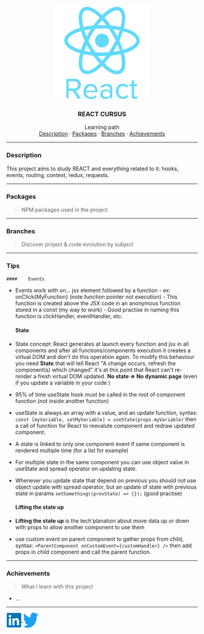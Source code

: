 
<!-- PROJECT LOGO -->
<br />
<p align="center">
  <a href="https://github.com/nicode-io/ReactCursus">
    <img src="https://github.com/devicons/devicon/blob/master/icons/react/react-original-wordmark.svg" alt="Logo" width="250" height=250">
  </a>

<h3 align="center">REACT CURSUS</h3>

  <p align="center">
    Learning path
    <br />
    <a href="#description">Description</a>
    ·
    <a href="#packages">Packages</a>
    ·
    <a href="#branches">Branches</a>
    ·
    <a href="#achievements">Achievements</a>
  </p>


---

### Description


This project aims to study REACT and everything related to it: hooks, events, routing, context, redux, requests.


---

### Packages
> NPM packages used in the project


---

### Branches
> Discover project & code evolution by subject

---

### Tips
    ####    Events
-   Events work with on... jsx element followed by a function - ex: onClick{MyFunction} (note function pointer not execution) - This function is created above the JSX code in an anonymous function stored in a const (my way to work) - Good practise in naming this function is clickHandler, eventHandler, etc.
    ####    State
-   State concept: React generates at launch every function and jsx in all components and after all functions/components execution it creates a virtual DOM and don't do this operation again. To modify this behaviour you need **State** that will tell React "A change occurs, refresh the component(s) which changed" it's at this point that React can't re-render a fresh virtual DOM updated. **No state => No dynamic page** (even if you update a variable in your code )
-   95% of time useState hook must be called in the root of component function (not inside another function)
-   useState is always an array with a value, and an update function, syntax: ```const [myVariable, setMyVariable] = useState(props.myVariable)``` then a call of function for React to reevalute component and redraw updated component.
-   A state is linked to only one component event if same component is rendered multiple time (for a list for example)
-   For multiple state in the same component you can use object value in useState and spread operator on updating state.
-   Whenever you update state that depend on previous you should not use object update with spread operator, but an update of state with previous state in params ```setSomething((prevState) => {});``` (good practise) 

    ####    Lifting the state up
-   **Lifting the state up** is the tech'planation about move data up or down with props to allow another component to use them 
-   use custom event on parent component to gather props from child, syntax: ```<ParentComponent onCustomEvent={customHandler} />``` then add props in child component and call the parent function.

---

### Achievements
> What I learn with this project


- ...

---

<a href="https://linkedin.com/in/nicolas-denoel">
  <img align="center" src="https://github.com/devicons/devicon/blob/master/icons/linkedin/linkedin-original.svg" alt="linkedin.com/in/nicolas-denoel" width="40" height="40" />
</a>  <a href="https://twitter.com/nicode_io">
  <img align="center" src="https://github.com/devicons/devicon/blob/master/icons/twitter/twitter-original.svg" alt="twitter.com/inicode_io" width="40" height="40" />
</a>  
